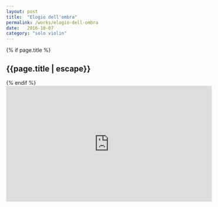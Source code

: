 ```yaml
---
layout: post
title:  "Elogio dell'ombra"
permalink: /works/elogio-dell-ombra
date:   2016-10-07
category: "solo violin"
---
```

{% if page.title %}
<h2>{{page.title | escape}}</h2>
{% endif %}

<iframe width="560" height="315" src="https://www.youtube.com/embed/5rTOAm1MH50" frameborder="0" allow="accelerometer; autoplay; clipboard-write; encrypted-media; gyroscope; picture-in-picture" allowfullscreen></iframe>